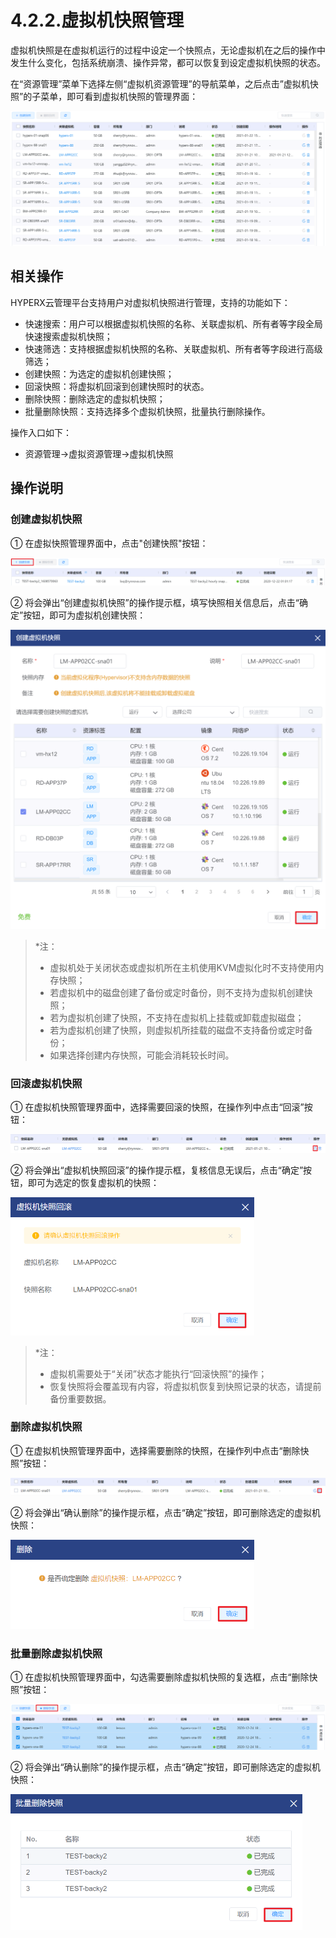 # 4.2.2.虚拟机快照管理

虚拟机快照是在虚拟机运行的过程中设定一个快照点，无论虚拟机在之后的操作中发生什么变化，包括系统崩溃、操作异常，都可以恢复到设定虚拟机快照的状态。

在“资源管理”菜单下选择左侧“虚拟机资源管理”的导航菜单，之后点击”虚拟机快照”的子菜单，即可看到虚拟机快照的管理界面：

![](snapshsot_management.assets/image-20210126150239435.png)

## 相关操作

HYPERX云管理平台支持用户对虚拟机快照进行管理，支持的功能如下：

- 快速搜索：用户可以根据虚拟机快照的名称、关联虚拟机、所有者等字段全局快速搜索虚拟机快照；
- 快速筛选：支持根据虚拟机快照的名称、关联虚拟机、所有者等字段进行高级筛选；
- 创建快照：为选定的虚拟机创建快照；
- 回滚快照：将虚拟机回滚到创建快照时的状态。
- 删除快照：删除选定的虚拟机快照；
- 批量删除快照：支持选择多个虚拟机快照，批量执行删除操作。

操作入口如下：

- 资源管理→虚拟资源管理→虚拟机快照

## 操作说明

### 创建虚拟机快照

① 在虚拟快照管理界面中，点击"创建快照"按钮：

![image-20201221191241815](snapshsot_management.assets/image-20201221191241815.png)

② 将会弹出“创建虚拟机快照”的操作提示框，填写快照相关信息后，点击“确定”按钮，即可为虚拟机创建快照：

<img src="snapshsot_management.assets/image-20210121103711840.png" alt="image-20210121103711840" style="zoom:50%;" />

> *注：
>
> - 虚拟机处于关闭状态或虚拟机所在主机使用KVM虚拟化时不支持使用内存快照；
> - 若虚拟机中的磁盘创建了备份或定时备份，则不支持为虚拟机创建快照；
> - 若为虚拟机创建了快照，不支持在虚拟机上挂载或卸载虚拟磁盘；
> - 若为虚拟机创建了快照，则虚拟机所挂载的磁盘不支持备份或定时备份；
> - 如果选择创建内存快照，可能会消耗较长时间。

### 回滚虚拟机快照

① 在虚拟机快照管理界面中，选择需要回滚的快照，在操作列中点击“回滚”按钮：

![image-20210121121610220](snapshsot_management.assets/image-20210121121610220.png)

② 将会弹出“虚拟机快照回滚”的操作提示框，复核信息无误后，点击“确定”按钮，即可为选定的恢复虚拟机的快照：

<img src="snapshsot_management.assets/image-20210121121638448.png" alt="image-20210121121638448" style="zoom:50%;" />

> *注：
>
> - 虚拟机需要处于“关闭”状态才能执行“回滚快照”的操作；
> - 恢复快照将会覆盖现有内容，将虚拟机恢复到快照记录的状态，请提前备份重要数据。

### 删除虚拟机快照

① 在虚拟机快照管理界面中，选择需要删除的快照，在操作列中点击“删除快照”按钮：

![image-20210121121724210](snapshsot_management.assets/image-20210121121724210.png)

② 将会弹出“确认删除”的操作提示框，点击“确定”按钮，即可删除选定的虚拟机快照：

<img src="snapshsot_management.assets/image-20210121121749757.png" alt="image-20210121121749757" style="zoom:50%;" />

### 批量删除虚拟机快照

① 在虚拟机快照管理界面中，勾选需要删除虚拟机快照的复选框，点击“删除快照”按钮：

![image-20201224184805121](snapshsot_management.assets/image-20201224184805121.png)

② 将会弹出“确认删除”的操作提示框，点击“确定”按钮，即可删除选定的虚拟机快照：

<img src="snapshsot_management.assets/image-20201224184821057.png" alt="image-20201224184821057" style="zoom:50%;" />